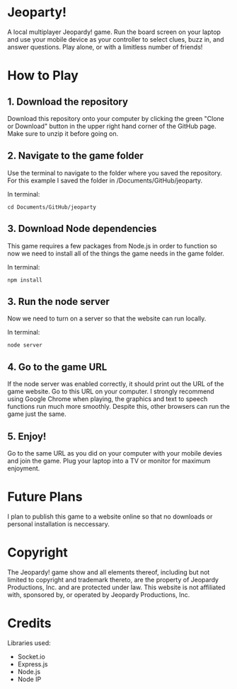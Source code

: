 # Jeoparty!
A local multiplayer Jeopardy! game. Run the board screen on your laptop and use your mobile device as your controller to select clues, buzz in, and answer questions. Play alone, or with a limitless number of friends!

# How to Play

## 1. Download the repository
Download this repository onto your computer by clicking the green
"Clone or Download" button in the upper right hand corner of the GitHub page.
Make sure to unzip it before going on.

## 2. Navigate to the game folder
Use the terminal to navigate to the folder where you saved the repository. For
this example I saved the folder in /Documents/GitHub/jeoparty.

In terminal:
```
cd Documents/GitHub/jeoparty
```

## 3. Download Node dependencies
This game requires a few packages from Node.js in order to function so now we
need to install all of the things the game needs in the game folder.

In terminal:
```https://www.socket.io
npm install
```

## 3. Run the node server
Now we need to turn on a server so that the website can run locally.

In terminal:
```
node server
```

## 4. Go to the game URL
If the node server was enabled correctly, it should print out the URL of the
game website. Go to this URL on your computer. I strongly recommend using Google
Chrome when playing, the graphics and text to speech functions run much more
smoothly. Despite this, other browsers can run the game just the same.

## 5. Enjoy!
Go to the same URL as you did on your computer with your mobile devies and join the game. Plug your laptop into a TV or monitor for maximum enjoyment.

# Future Plans
I plan to publish this game to a website online so that no downloads or personal installation is neccessary.

# Copyright
The Jeopardy! game show and all elements thereof, including but not limited to copyright and trademark thereto, are the property of Jeopardy Productions, Inc. and are protected under law. This website is not affiliated with, sponsored by, or operated by Jeopardy Productions, Inc.

# Credits
Libraries used:
* Socket.io
* Express.js
* Node.js
* Node IP
